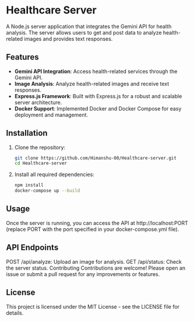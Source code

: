 # Healthcare Server

A Node.js server application that integrates the Gemini API for health analysis. The server allows users to get and post data to analyze health-related images and provides text responses.

## Features

- **Gemini API Integration**: Access health-related services through the Gemini API.
- **Image Analysis**: Analyze health-related images and receive text responses.
- **Express.js Framework**: Built with Express.js for a robust and scalable server architecture.
- **Docker Support**: Implemented Docker and Docker Compose for easy deployment and management.


## Installation

1. Clone the repository:

   ```bash
   git clone https://github.com/Himanshu-00/Healthcare-server.git
   cd Healthcare-server
   
2. Install all required dependencies:

   ```bash
   npm install
   docker-compose up --build
   

## Usage

Once the server is running, you can access the API at http://localhost:PORT (replace PORT with the port specified in your docker-compose.yml file).

## API Endpoints

POST /api/analyze: Upload an image for analysis.
GET /api/status: Check the server status.
Contributing
Contributions are welcome! Please open an issue or submit a pull request for any improvements or features.

## License

This project is licensed under the MIT License - see the LICENSE file for details.

